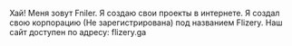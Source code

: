 Хай! Меня зовут Fniler. Я создаю свои проекты 
в интернете. Я создал свою корпорацию
(Не зарегистрирована) под названием Flizery.
Наш сайт доступен по адресу: flizery.ga
 
